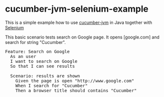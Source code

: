 cucumber-jvm-selenium-example
================

This is a simple example how to use [cucumber-jvm](https://github.com/cucumber/cucumber-jvm) in Java
together with [Selenium](http://seleniumhq.org/)

This basic scenario tests search on Google page. It opens [google.com] and search for string "Cucumber".

<pre>
Feature: Search on Google
  As an user
  I want to search on Google
  So that I can see results

  Scenario: results are shown
    Given the page is open "http://www.google.com"
    When I search for "Cucumber"
    Then a browser title should contains "Cucumber"
</pre>
